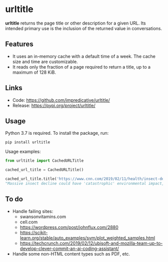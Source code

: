# urltitle
**urltitle** returns the page title or other description for a given URL.
Its intended primary use is the inclusion of the returned value in conversations.

## Features
* It uses an in-memory cache with a default time of a week. The cache size and time are customizable.
* It reads only the fraction of a page required to return a title, up to a maximum of 128 KiB.

## Links
* Code: https://github.com/impredicative/urltitle/
* Release: https://pypi.org/project/urltitle/


## Usage
Python 3.7 is required. To install the package, run:

    pip install urltitle

Usage examples:
```python
from urltitle import CachedURLTitle

cached_url_title = CachedURLTitle()

cached_url_title.title('https://www.cnn.com/2019/02/11/health/insect-decline-study-intl/index.html')
"Massive insect decline could have 'catastrophic' environmental impact, study says"
```

## To do
* Handle failing sites:
  - swansonvitamins.com
  - cell.com
  - https://wordpress.com/post/johnflux.com/2880
  - https://scikit-learn.org/stable/auto_examples/svm/plot_weighted_samples.html
  - https://techcrunch.com/2019/02/12/ubisoft-and-mozilla-team-up-to-develop-clever-commit-an-ai-coding-assistant/
* Handle some non-HTML content types such as PDF, etc.
